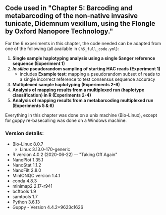 ## Code used in "Chapter 5:  Barcoding and metabarcoding of the non-native invasive tunicate, Didemnum vexillum, using the Flongle by Oxford Nanopore Technology."

For the 6 experiments in this chapter, the code needed can be adapted from one of the following (all available in `Ch5_full_code.yml`):

1. **Single sample haplotyping analysis using a single Sanger reference sequence (Experiment 1)**
2. ***In silico* pseudorandom sampling of starting HAC reads (Experiment 1)**
    - includes **Example test**: mapping a pseudorandom subset of reads to a single incorrect reference to test consensus sequence accuracy
4. **Multiplexed sample haplotyping (Experiments 2-6)**
5. **Analysis of mapping results from a multiplexed run (haplotype classification) in R (Experiments 2-4)**
6. **Analysis of mapping results from a metabarcoding multiplexed run (Experiments 5 & 6)**


Everything in this chapter was done on a unix machine (Bio-Linux), except for guppy re-basecalling was done on a Windows machine. 

### Version details: 

- Bio-Linux 8.0.7
  - Linux 3.13.0-170-generic
- R version 4.0.2 (2020-06-22) -- "Taking Off Again"
- NanoPlot 1.35.1
- NanoStat 1.1.2
- NanoFilt 2.8.0
- MinIONQC version 1.4.1
- conda 4.8.3
- minimap2 2.17-r941
- bcftools 1.9
- samtools 1.7
- Python 3.6.13
- Guppy - Version 4.4.2+9623c1626 
